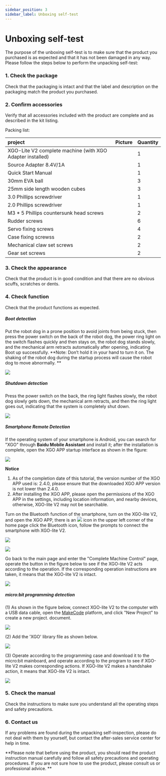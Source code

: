 ```yaml
---
sidebar_position: 3
sidebar_label: Unboxing self-test
---
```



#  Unboxing self-test

The purpose of the unboxing self-test is to make sure that the product you purchased is as expected and that it has not been damaged in any way. Please follow the steps below to perform the unpacking self-test:

### 1. Check the package

Check that the packaging is intact and that the label and description on the packaging match the product you purchased.

### 2. Confirm accessories

Verify that all accessories included with the product are complete and as described in the kit listing.

Packing list:

| project                                                   | Picture | Quantity |
| :-------------------------------------------------------- | ------- | -------- |
| XGO-Lite V2 complete machine (with XGO Adapter installed) |         | 1        |
| Source Adapter 8.4V/1A                                    |         | 1        |
| Quick Start Manual                                        |         | 1        |
| 30mm EVA ball                                             |         | 3        |
| 25mm side length wooden cubes                             |         | 3        |
| 3.0 Phillips screwdriver                                  |         | 1        |
| 2.0 Phillips screwdriver                                  |         | 1        |
| M3 * 5 Phillips countersunk head screws                    |         | 2        |
| Rudder screws                                              |         | 6        |
| Servo fixing screws                                        |         | 4        |
| Case fixing screwss                                        |         | 2        |
| Mechanical claw set screws                                 |         | 2        |
| Gear set screws                                            |         | 2        |

### 3. Check the appearance

Check that the product is in good condition and that there are no obvious scuffs, scratches or dents.

### 4. Check function

Check that the product functions as expected.

##### Boot detection

Put the robot dog in a prone position to avoid joints from being stuck, then press the power switch on the back of the robot dog, the power ring light on the switch flashes quickly and then stays on, the robot dog stands slowly, and the mechanical arm retracts automatically after opening, indicating Boot up successfully. **Note: Don’t hold it in your hand to turn it on. The shaking of the robot dog during the startup process will cause the robot dog to move abnormally. **

![](./images/microbit-xgo-lite2-detection-01.gif)

##### Shutdown detection

Press the power switch on the back, the ring light flashes slowly, the robot dog slowly gets down, the mechanical arm retracts, and then the ring light goes out, indicating that the system is completely shut down.

![](./images/microbit-xgo-lite2-detection-02.gif)

##### Smartphone Remote Detection

If the operating system of your smartphone is Android, you can search for "XGO" through **Baidu Mobile Assistant** and install it; after the installation is complete, open the XGO APP startup interface as shown in the figure:

![](.\images\microbit-xgo-lite-v2-app-1.png)

**Notice**

1. As of the completion date of this tutorial, the version number of the XGO APP used is: 2.4.0, please ensure that the downloaded XGO APP version is not lower than 2.4.0.
2. After installing the XGO APP, please open the permissions of the XGO APP in the settings, including location information, and nearby devices, otherwise, XGO-lite V2 may not be searchable.

Turn on the Bluetooth function of the smartphone, turn on the XGO-lite V2, and open the XGO APP, there is an ![](.\images\microbit-xgo-lite-v2-app-2.png) icon in the upper left corner of the home page click the Bluetooth icon, follow the prompts to connect the smartphone with XGO-lite V2.

![](.\images\microbit-xgo-lite-v2-app-3.png)

![](.\images\microbit-xgo-lite-v2-app-4.png)



Go back to the main page and enter the "Complete Machine Control" page, operate the button in the figure below to see if the XGO-lite V2 acts according to the operation. If the corresponding operation instructions are taken, it means that the XGO-lite V2 is intact.

![](.\images\microbit-xgo-lite-v2-app-5.png)



##### micro:bit programming detection

(1) As shown in the figure below, connect XGO-lite V2 to the computer with a USB data cable, open the [MakeCode](https://makecode.microbit.org/#) platform, and click "New Project" to create a new project. document.

![](./images/microbit-xgo-lite2-examine-01.png)

(2) Add the 'XGO' library file as shown below.

![](./images/microbit-xgo-lite2-examine-02.png)

(3) Operate according to the programming case and download it to the micro:bit mainboard, and operate according to the program to see if XGO-lite V2 makes corresponding actions. If XGO-lite V2 makes a handshake action, it means that XGO-lite V2 is intact.

![](./images/microbit-xgo-lite2-examine-03.png)

### 5. Check the manual

Check the instructions to make sure you understand all the operating steps and safety precautions.

### 6. Contact us

If any problems are found during the unpacking self-inspection, please do not deal with them by yourself, but contact the after-sales service center for help in time.

**Please note that before using the product, you should read the product instruction manual carefully and follow all safety precautions and operating procedures. If you are not sure how to use the product, please consult us or professional advice. **
